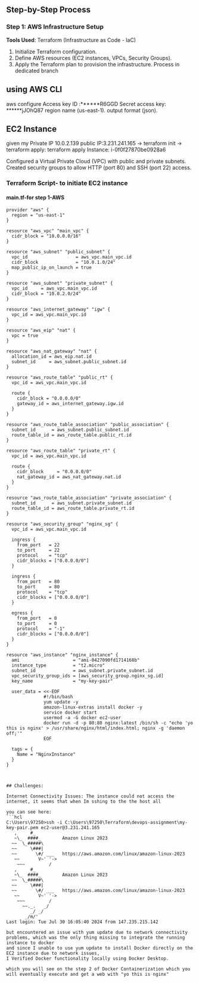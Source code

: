 
## Step-by-Step Process

### Step 1: AWS Infrastructure Setup
**Tools Used**: Terraform (Infrastructure as Code - IaC)

1. Initialize Terraform configuration.
2. Define AWS resources (EC2 instances, VPCs, Security Groups).
3. Apply the Terraform plan to provision the infrastructure.
Process in dedicated branch

## using AWS CLI
aws configure
Access key ID :******R6GGD
Secret access key: ******jJOhQ87
region name (us-east-1).
output format (json).

## EC2 Instance
given my Private IP 10.0.2.139 public IP:3.231.241.165
-> terraform init
-> terraform apply:
terraform apply
Instance: i-0f0f27870be0928a6

Configured a Virtual Private Cloud (VPC) with public and private subnets.
Created security groups to allow HTTP (port 80) and SSH (port 22) access.


### Terraform Script- to initiate EC2 instance
#### main.tf-for step 1-AWS
```hcl
provider "aws" {
  region = "us-east-1"
}

resource "aws_vpc" "main_vpc" {
  cidr_block = "10.0.0.0/16"
}

resource "aws_subnet" "public_subnet" {
  vpc_id                  = aws_vpc.main_vpc.id
  cidr_block              = "10.0.1.0/24"
  map_public_ip_on_launch = true
}

resource "aws_subnet" "private_subnet" {
  vpc_id     = aws_vpc.main_vpc.id
  cidr_block = "10.0.2.0/24"
}

resource "aws_internet_gateway" "igw" {
  vpc_id = aws_vpc.main_vpc.id
}

resource "aws_eip" "nat" {
  vpc = true
}

resource "aws_nat_gateway" "nat" {
  allocation_id = aws_eip.nat.id
  subnet_id     = aws_subnet.public_subnet.id
}

resource "aws_route_table" "public_rt" {
  vpc_id = aws_vpc.main_vpc.id

  route {
    cidr_block = "0.0.0.0/0"
    gateway_id = aws_internet_gateway.igw.id
  }
}

resource "aws_route_table_association" "public_association" {
  subnet_id      = aws_subnet.public_subnet.id
  route_table_id = aws_route_table.public_rt.id
}

resource "aws_route_table" "private_rt" {
  vpc_id = aws_vpc.main_vpc.id

  route {
    cidr_block     = "0.0.0.0/0"
    nat_gateway_id = aws_nat_gateway.nat.id
  }
}

resource "aws_route_table_association" "private_association" {
  subnet_id      = aws_subnet.private_subnet.id
  route_table_id = aws_route_table.private_rt.id
}

resource "aws_security_group" "nginx_sg" {
  vpc_id = aws_vpc.main_vpc.id

  ingress {
    from_port   = 22
    to_port     = 22
    protocol    = "tcp"
    cidr_blocks = ["0.0.0.0/0"]
  }

  ingress {
    from_port   = 80
    to_port     = 80
    protocol    = "tcp"
    cidr_blocks = ["0.0.0.0/0"]
  }

  egress {
    from_port   = 0
    to_port     = 0
    protocol    = "-1"
    cidr_blocks = ["0.0.0.0/0"]
  }
}

resource "aws_instance" "nginx_instance" {
  ami                    = "ami-0427090fd1714168b"
  instance_type          = "t2.micro"
  subnet_id              = aws_subnet.private_subnet.id
  vpc_security_group_ids = [aws_security_group.nginx_sg.id]
  key_name               = "my-key-pair"

  user_data = <<-EOF
              #!/bin/bash
              yum update -y
              amazon-linux-extras install docker -y
              service docker start
              usermod -a -G docker ec2-user
              docker run -d -p 80:80 nginx:latest /bin/sh -c "echo 'yo this is nginx' > /usr/share/nginx/html/index.html; nginx -g 'daemon off;'"
              EOF

  tags = {
    Name = "NginxInstance"
  }
}



## Challenges:

Internet Connectivity Issues: The instance could not access the internet, it seems that when Im sshing to the the host all

you can see here:
```hcl
C:\Users\97250>ssh -i C:\Users\97250\Terraform\devops-assignment\my-key-pair.pem ec2-user@3.231.241.165
   ,     #_
   ~\_  ####_        Amazon Linux 2023
  ~~  \_#####\
  ~~     \###|
  ~~       \#/ ___   https://aws.amazon.com/linux/amazon-linux-2023
   ~~       V~' '->
    ~~~         /
   ,     #_
   ~\_  ####_        Amazon Linux 2023
  ~~  \_#####\
  ~~     \###|
  ~~       \#/ ___   https://aws.amazon.com/linux/amazon-linux-2023
   ~~       V~' '->
    ~~~         /
      ~~._.   _/
         _/ _/
       _/m/'
Last login: Tue Jul 30 16:05:40 2024 from 147.235.215.142

but encountered an issue with yum update due to network connectivity problems, which was the only thing missing to integrate the running instance to docker
and since I unable to use yum update to install Docker directly on the EC2 instance due to network issues,
I Verified Docker functionality locally using Docker Desktop.

which you will see on the step 2 of Docker Containerization which you will eventually execute and get a web with "yo this is nginx" 
